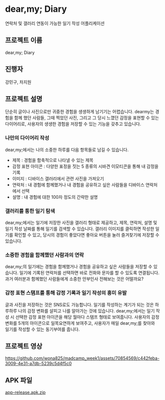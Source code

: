 # dear,my; Diary
연락처 및 갤러리 연동이 가능한 일기 작성 어플리케이션

## 프로젝트 이름
dear,my; Diary

## 진행자
강민구, 차지원

## 프로젝트 설명

단순히 글이나 사진으로만 귀중한 경험을 생생하게 남기기는 어렵습니다. dearmy는 경험을 함께 했던 사람들, 그때 찍었던 사진, 그리고 그 당시 느꼈던 감정을 표현할 수 있는 다이어리로, 사용자의 생생한 경험을 저장할 수 있는 기능을 갖추고 있습니다.


### 나만의 다이어리 작성

dear,my;에서는 나의 소중한 하루를 다음 항목들로 남길 수 있습니다.
- 제목 : 경험을 함축적으로 나타낼 수 있는 제목
- 감정 표현 아이콘 : 다양한 표정을 짓는 5 종류의 시바견 이모티콘을 통해 내 감정을 기록
- 이미지 : 디바이스 갤러리에서 관련 사진을 가져오기
- 연락처 : 내 경험에 함께했거나 내 경험을 공유하고 싶은 사람들을 디바이스 연락처에서 선택
- 설명 : 내 경험에 대한 100자 정도의 간략한 설명

### 갤러리를 통한 일기 탐색
dear,my;에서는 일기에 저장한 사진을 갤러리 형태로 제공하고, 제목, 연락처, 설명 및 일기 작성 날짜를 통해 일기를 검색할 수 있습니다.
갤러리 이미지를 클릭하면 작성한 일기를 확인할 수 있고, 당시의 경험이 좋았다면 좋아요 버튼을 눌러 즐겨찾기에 저장할 수 있습니다.

### 소중한 경험을 함께했던 사람과의 연락
dear,my;의 일기에는 경험을 함께했거나 경험을 공유하고 싶은 사람들을 저장할 수 있습니다. 일기에 기록된 연락처를 선택하면 바로 전화와 문자를 할 수 있도록 연결됩니다. 
과거 여러분과 함께했던 사람들에게 소중한 안부인사 전해보는 것은 어떨까요?

### 감정 표현 스탬프를 통해 감정 기록과 일기 작성의 흥미 유발
글과 사진을 저장하는 것은 SNS로도 가능합니다. 일기를 작성하는 계기가 되는 것은 하루하루 나의 감정 변화를 살피고 나를 알아가는 것에 있습니다. 
dear,my;에서는 일기 작성 시 선택한 감정 표현 아이콘을 해당 월마다 스탬프 형태로 보여줍니다.
사용자의 감정변화를 5개의 아이콘으로 일목요연하게 보여주고, 사용자가 매일 dear,my;를 찾아와 일기를 작성할 수 있는 동기부여를 줍니다.


## 프로젝트 영상

https://github.com/wona825/madcamp_week1/assets/70854569/c442feba-3009-4e31-a7db-5239c5d4f5c0



## APK 파일
[app-release.apk.zip](https://github.com/wona825/madcamp_week1/files/13818417/app-release.apk.zip)
